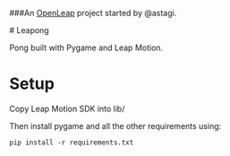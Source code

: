 ###An <a href="openleap.org">OpenLeap</a> project started by @astagi.

# Leapong

Pong built with Pygame and Leap Motion.

# Setup

Copy Leap Motion SDK into lib/

Then install pygame and all the other requirements using:

    pip install -r requirements.txt
